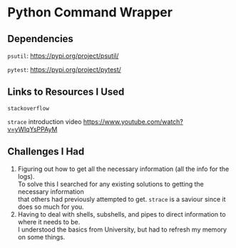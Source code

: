 # Python Command Wrapper

Dependencies
-----------------

```psutil```: https://pypi.org/project/psutil/

```pytest```: https://pypi.org/project/pytest/

Links to Resources I Used
----------------
```stackoverflow```

```strace``` introduction video https://www.youtube.com/watch?v=yWlqYsPPAyM

Challenges I Had
----------------
1) Figuring out how to get all the necessary information (all the info for the logs).  
To solve this I searched for any existing solutions to getting the necessary information  
that others had previously attempted to get. `strace` is a saviour since it does so much for you.
2) Having to deal with shells, subshells, and pipes to direct information to where it needs to be.  
I understood the basics from University, but had to refresh my memory on some things.
